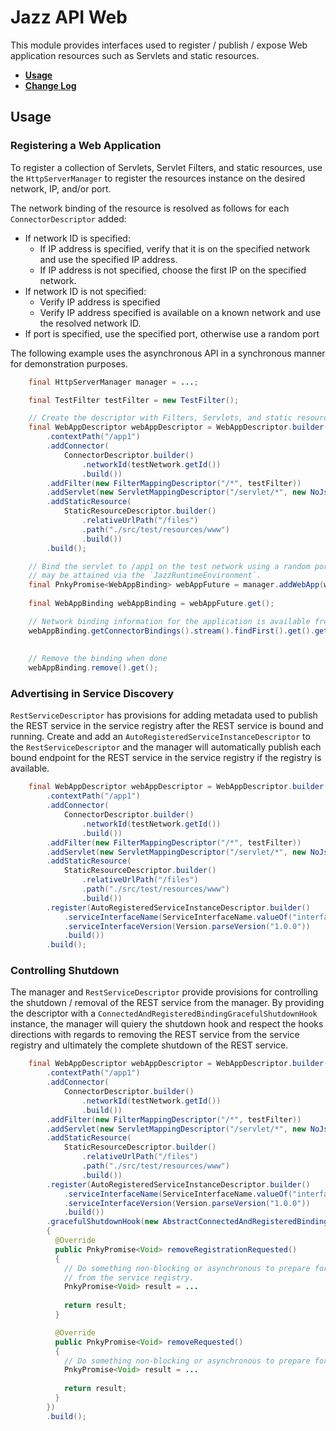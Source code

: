 # Jazz API Web

This module provides interfaces used to register / publish / expose Web application resources such
as Servlets and static resources.

* **[Usage](#usage)**
* **[Change Log](../README.md#changes)**

## <a name="usage"></a>Usage

### Registering a Web Application

To register a collection of Servlets, Servlet Filters, and static resources, use the
`HttpServerManager` to register the resources instance on the desired network, IP, and/or port.

The network binding of the resource is resolved as follows for each `ConnectorDescriptor` added:
 * If network ID is specified:
   * If IP address is specified, verify that it is on the specified network and use the specified
     IP address.
   * If IP address is not specified, choose the first IP on the specified network.
 * If network ID is not specified:
   * Verify IP address is specified
   * Verify IP address specified is available on a known network and use the resolved network ID.
 * If port is specified, use the specified port, otherwise use a random port

The following example uses the asynchronous API in a synchronous manner for demonstration purposes.

```java
    final HttpServerManager manager = ...;

    final TestFilter testFilter = new TestFilter();

    // Create the descriptor with Filters, Servlets, and static resources.
    final WebAppDescriptor webAppDescriptor = WebAppDescriptor.builder()
        .contextPath("/app1")
        .addConnector(
            ConnectorDescriptor.builder()
                .networkId(testNetwork.getId())
                .build())
        .addFilter(new FilterMappingDescriptor("/*", testFilter))
        .addServlet(new ServletMappingDescriptor("/servlet/*", new NoJspServlet()))
        .addStaticResource(
            StaticResourceDescriptor.builder()
                .relativeUrlPath("/files")
                .path("./src/test/resources/www")
                .build())
        .build();

    // Bind the servlet to /app1 on the test network using a random port.  Network information
    // may be attained via the `JazzRuntimeEnvironment`.
    final PnkyPromise<WebAppBinding> webAppFuture = manager.addWebApp(webAppDescriptor);
        
    final WebAppBinding webAppBinding = webAppFuture.get();

    // Network binding information for the application is available from the returned ServletBinding.
    webAppBinding.getConnectorBindings().stream().findFirst().get().getPort();
    
    
    // Remove the binding when done
    webAppBinding.remove().get();
```

### Advertising in Service Discovery

`RestServiceDescriptor` has provisions for adding metadata used to publish the REST service in the
service registry after the REST service is bound and running.  Create and add an 
`AutoRegisteredServiceInstanceDescriptor` to the `RestServiceDescriptor` and the manager will
automatically publish each bound endpoint for the REST service in the service registry if the 
registry is available.

```java
    final WebAppDescriptor webAppDescriptor = WebAppDescriptor.builder()
        .contextPath("/app1")
        .addConnector(
            ConnectorDescriptor.builder()
                .networkId(testNetwork.getId())
                .build())
        .addFilter(new FilterMappingDescriptor("/*", testFilter))
        .addServlet(new ServletMappingDescriptor("/servlet/*", new NoJspServlet()))
        .addStaticResource(
            StaticResourceDescriptor.builder()
                .relativeUrlPath("/files")
                .path("./src/test/resources/www")
                .build())
        .register(AutoRegisteredServiceInstanceDescriptor.builder()
            .serviceInterfaceName(ServiceInterfaceName.valueOf("interface"))
            .serviceInterfaceVersion(Version.parseVersion("1.0.0"))
            .build())
        .build();
```

### Controlling Shutdown

The manager and `RestServiceDescriptor` provide provisions for controlling the shutdown / removal
of the REST service from the manager.  By providing the descriptor with a 
`ConnectedAndRegisteredBindingGracefulShutdownHook` instance, the manager will quiery the shutdown
hook and respect the hooks directions with regards to removing the REST service from the service 
registry and ultimately the complete shutdown of the REST service.

```java
    final WebAppDescriptor webAppDescriptor = WebAppDescriptor.builder()
        .contextPath("/app1")
        .addConnector(
            ConnectorDescriptor.builder()
                .networkId(testNetwork.getId())
                .build())
        .addFilter(new FilterMappingDescriptor("/*", testFilter))
        .addServlet(new ServletMappingDescriptor("/servlet/*", new NoJspServlet()))
        .addStaticResource(
            StaticResourceDescriptor.builder()
                .relativeUrlPath("/files")
                .path("./src/test/resources/www")
                .build())
        .register(AutoRegisteredServiceInstanceDescriptor.builder()
            .serviceInterfaceName(ServiceInterfaceName.valueOf("interface"))
            .serviceInterfaceVersion(Version.parseVersion("1.0.0"))
            .build())
        .gracefulShutdownHook(new AbstractConnectedAndRegisteredBindingGracefulShutdownHook()
        {
          @Override
          public PnkyPromise<Void> removeRegistrationRequested()
          {
            // Do something non-blocking or asynchronous to prepare for removal of the endpoint 
            // from the service registry.
            PnkyPromise<Void> result = ...
             
            return result;
          }

          @Override
          public PnkyPromise<Void> removeRequested()
          {
            // Do something non-blocking or asynchronous to prepare for shutdown of the endpoint 
            PnkyPromise<Void> result = ...
             
            return result;
          }
        })
        .build();
```